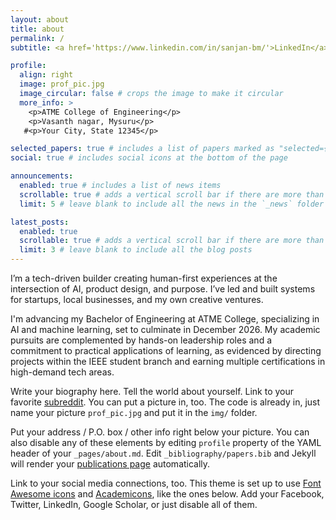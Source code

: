 ```yaml
---
layout: about
title: about
permalink: /
subtitle: <a href='https://www.linkedin.com/in/sanjan-bm/'>LinkedIn</a>.<a href='https://www.linkedin.com/in/sanjan-bm/'>Github</a>.

profile:
  align: right
  image: prof_pic.jpg
  image_circular: false # crops the image to make it circular
  more_info: >
    <p>ATME College of Engineering</p>
    <p>Vasanth nagar, Mysuru</p>
   #<p>Your City, State 12345</p>

selected_papers: true # includes a list of papers marked as "selected={true}"
social: true # includes social icons at the bottom of the page

announcements:
  enabled: true # includes a list of news items
  scrollable: true # adds a vertical scroll bar if there are more than 3 news items
  limit: 5 # leave blank to include all the news in the `_news` folder

latest_posts:
  enabled: true
  scrollable: true # adds a vertical scroll bar if there are more than 3 new posts items
  limit: 3 # leave blank to include all the blog posts
---
```

I’m a tech-driven builder creating human-first experiences at the intersection of AI, product design, and purpose. I’ve led and built systems for startups, local businesses, and my own creative ventures.

I'm advancing my Bachelor of Engineering at ATME College, specializing in AI and machine learning, set to culminate in December 2026. My academic pursuits are complemented by hands-on leadership roles and a commitment to practical applications of learning, as evidenced by directing projects within the IEEE student branch and earning multiple certifications in high-demand tech areas.

Write your biography here. Tell the world about yourself. Link to your favorite [subreddit](http://reddit.com). You can put a picture in, too. The code is already in, just name your picture `prof_pic.jpg` and put it in the `img/` folder.

Put your address / P.O. box / other info right below your picture. You can also disable any of these elements by editing `profile` property of the YAML header of your `_pages/about.md`. Edit `_bibliography/papers.bib` and Jekyll will render your [publications page](/al-folio/publications/) automatically.

Link to your social media connections, too. This theme is set up to use [Font Awesome icons](https://fontawesome.com/) and [Academicons](https://jpswalsh.github.io/academicons/), like the ones below. Add your Facebook, Twitter, LinkedIn, Google Scholar, or just disable all of them.
